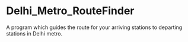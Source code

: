 # Delhi_Metro_RouteFinder
A program which guides the route for your arriving stations to departing stations in Delhi metro.
